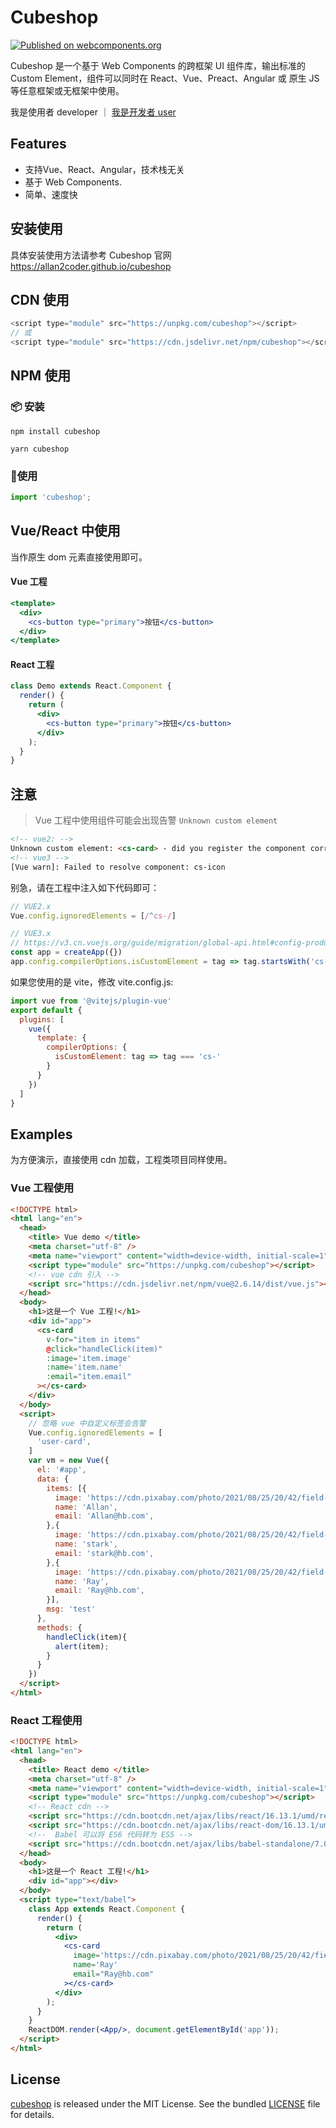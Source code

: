 # Cubeshop

[![Published on webcomponents.org](https://img.shields.io/badge/webcomponents.org-published-blue.svg)](https://www.webcomponents.org/element/owner/my-element)

Cubeshop 是一个基于 Web Components 的跨框架 UI 组件库，输出标准的 Custom Element，组件可以同时在 React、Vue、Preact、Angular 或 原生 JS 等任意框架或无框架中使用。

我是使用者 developer ｜ [我是开发者 user](./README-dev.md)

## Features

- 支持Vue、React、Angular，技术栈无关
- 基于 Web Components.
- 简单、速度快


## 安装使用

具体安装使用方法请参考 Cubeshop 官网 https://allan2coder.github.io/cubeshop

## CDN 使用

```js
<script type="module" src="https://unpkg.com/cubeshop"></script>
// 或
<script type="module" src="https://cdn.jsdelivr.net/npm/cubeshop"></script>
```

## NPM 使用

### 📦 安装

```
npm install cubeshop
```

```
yarn cubeshop
```

### 🔨使用

```js
import 'cubeshop';
```

## Vue/React 中使用

当作原生 dom 元素直接使用即可。

#### Vue 工程

```jsx
<template>
  <div>
    <cs-button type="primary">按钮</cs-button>
  </div>
</template>
```
#### React 工程

```jsx
class Demo extends React.Component {
  render() {
    return (
      <div>
        <cs-button type="primary">按钮</cs-button>
      </div>
    );
  }
}
```

##  注意

> Vue 工程中使用组件可能会出现告警 `Unknown custom element`

```html
<!-- vue2: -->
Unknown custom element: <cs-card> - did you register the component correctly? For recursive components, make sure to provide the "name" option.
<!-- vue3 -->
[Vue warn]: Failed to resolve component: cs-icon 
```

别急，请在工程中注入如下代码即可：

```js
// VUE2.x
Vue.config.ignoredElements = [/^cs-/]

// VUE3.x
// https://v3.cn.vuejs.org/guide/migration/global-api.html#config-productiontip-%E7%A7%BB%E9%99%A4
const app = createApp({})
app.config.compilerOptions.isCustomElement = tag => tag.startsWith('cs-')
```

如果您使用的是 vite，修改 vite.config.js:

```js
import vue from '@vitejs/plugin-vue'
export default {
  plugins: [
    vue({
      template: {
        compilerOptions: {
          isCustomElement: tag => tag === 'cs-'
        }
      }
    })
  ]
}
```

## Examples

为方便演示，直接使用 cdn 加载，工程类项目同样使用。

### Vue 工程使用
```html
<!DOCTYPE html>
<html lang="en">
  <head>
    <title> Vue demo </title>
    <meta charset="utf-8" />
    <meta name="viewport" content="width=device-width, initial-scale=1" />
    <script type="module" src="https://unpkg.com/cubeshop"></script>
    <!-- vue cdn 引入 -->
    <script src="https://cdn.jsdelivr.net/npm/vue@2.6.14/dist/vue.js"></script>
  </head>
  <body>
    <h1>这是一个 Vue 工程!</h1>
    <div id="app">
      <cs-card
        v-for="item in items"
        @click="handleClick(item)"
        :image='item.image'
        :name='item.name'
        :email="item.email"
      ></cs-card>
    </div>
  </body>
  <script>
    // 忽略 vue 中自定义标签会告警
    Vue.config.ignoredElements = [
      'user-card',
    ]
    var vm = new Vue({
      el: '#app',
      data: {
        items: [{
          image: 'https://cdn.pixabay.com/photo/2021/08/25/20/42/field-6574455_960_720.jpg',
          name: 'Allan',
          email: 'Allan@hb.com',
        },{
          image: 'https://cdn.pixabay.com/photo/2021/08/25/20/42/field-6574455_960_720.jpg',
          name: 'stark',
          email: 'stark@hb.com',
        },{
          image: 'https://cdn.pixabay.com/photo/2021/08/25/20/42/field-6574455_960_720.jpg',
          name: 'Ray',
          email: 'Ray@hb.com',
        }],
        msg: 'test'
      },
      methods: {
        handleClick(item){
          alert(item);
        }
      }
    })
  </script>
</html>
```
### React 工程使用
```html
<!DOCTYPE html>
<html lang="en">
  <head>
    <title> React demo </title>
    <meta charset="utf-8" />
    <meta name="viewport" content="width=device-width, initial-scale=1" />
    <script type="module" src="https://unpkg.com/cubeshop"></script>
    <!-- React cdn -->
    <script src="https://cdn.bootcdn.net/ajax/libs/react/16.13.1/umd/react.production.min.js"></script>
    <script src="https://cdn.bootcdn.net/ajax/libs/react-dom/16.13.1/umd/react-dom.production.min.js"></script>
    <!--  Babel 可以将 ES6 代码转为 ES5 -->
    <script src="https://cdn.bootcdn.net/ajax/libs/babel-standalone/7.0.0-beta.3/babel.min.js"></script>
  </head>
  <body>
    <h1>这是一个 React 工程!</h1>
    <div id="app"></div>
  </body>
  <script type="text/babel">
    class App extends React.Component {
      render() {
        return (
          <div>
            <cs-card
              image='https://cdn.pixabay.com/photo/2021/08/25/20/42/field-6574455_960_720.jpg'
              name='Ray'
              email="Ray@hb.com"
            ></cs-card>
          </div>
        );
      }
    }
    ReactDOM.render(<App/>, document.getElementById('app'));
  </script>
</html>
```


## License

[cubeshop](https://github.com/allan2coder/cubeshop) is released
under the MIT License. See the bundled [LICENSE](./LICENSE) file for details.
